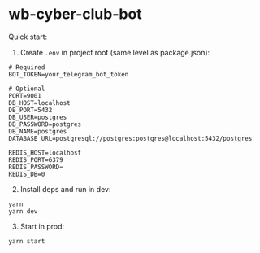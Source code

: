 # wb-cyber-club-bot

Quick start:

1. Create `.env` in project root (same level as package.json):

```
# Required
BOT_TOKEN=your_telegram_bot_token

# Optional
PORT=9001
DB_HOST=localhost
DB_PORT=5432
DB_USER=postgres
DB_PASSWORD=postgres
DB_NAME=postgres
DATABASE_URL=postgresql://postgres:postgres@localhost:5432/postgres

REDIS_HOST=localhost
REDIS_PORT=6379
REDIS_PASSWORD=
REDIS_DB=0
```

2. Install deps and run in dev:

```
yarn
yarn dev
```

3. Start in prod:

```
yarn start
``` 